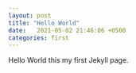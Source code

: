 ```yaml
---
layout: post
title: "Hello World"
date:   2021-05-02 21:46:06 +0500
categories: first
---
```


Hello World this my first Jekyll page.